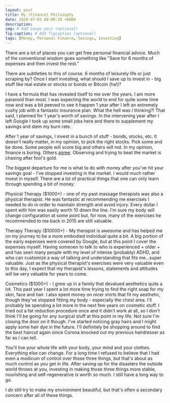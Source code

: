 ```yaml
---
layout: post
title: My (Finance) Philosophy
date: 2020-07-03 08:00:20 +0800
description: 
img: # Add image post (optional)
fig-caption: # Add figcaption (optional)
tags: [Money, Personal Finance, Savings, Investing]
---
```


There are a lot of places you can get free personal financial advice. Much of the conventional wisdom goes something like "Save for 6 months of expenses and then invest the rest."

There are subtleties to this of course. 6 months of leisurely life or just scraping by? Once I start investing, what should I save up to invest in - big stuff like real estate or stocks or bonds or Bitcoin (ha!)?

I have a formula that has revealed itself to me over the years. I am more paranoid than most. I was expecting the world to end for quite some time now and was a bit peeved to see it happen 1 year after I left an extremely cushy job with a fantastic insurance plan. What the hell was I thinking?! That said, I planned for 1 year's worth of savings. In the intervening year after I left Google I took up some small jobs here and there to supplement my savings and stem my burn rate.

After 1 year of savings, I invest in a bunch of stuff - bonds, stocks, etc. It doesn't really matter, in my opinion, to pick the right stocks. Pick some and be done. Some people will score big and others will not. In my opinion, finance is boring. Others [agree](https://twitter.com/nntaleb/status/1269251364288258049). Observing and trying to beat the market is chasing after fool's gold.

The biggest departure for me is what to do with money after you've hit your savings goal - I've stopped investing in the market. I would much rather invest in myself. There are a lot of practical things that one can only learn through spending a bit of money:

Physical Therapy ($1000+) - one of my past massage therapists was also a physical therapist. He was fantastic at recommending me exercises I needed to do in order to maintain strength and avoid injury. Every dollar I spent with him was easily worth 10 down the line. I'm sure my body will change configuration at some point but, for now, many of the exercises he recommended to me back in 2015 are still valuable.

Therapy Therapy ($10000+) - My therapist is awesome and has helped me on my journey to be a more embodied individual quite a bit. A big portion of the early expenses were covered by Google, but at this point I cover the expenses myself. Having someoen to talk to who is experienced + older + and has seen many people with my level of intense (probably) ADHD, and who can customize a way of talking and understanding that fits me...super valuable. Just as the physical therapist's exercises were very valuable even to this day, I expect that my therapist's lessons, statements and attitudes will be very valuable for years to come.

Cosmetics ($1000+) - I grew up in a family that devalued aesthetics quite a lot. This past year I spent a lot more time trying to find the right soap for my skin, face and hair. I also spent money on nicer shirts that fit my aesthetic, though they've stopped fitting my body - especially the chest area. I'll probably be spending a lot more in the next few years on cosmetic stuff. I tried out a fat reduction procedure once and it didn't work at all, so I don't think I'll be going for any surgical stuff at this point in my life. Not sure I'm closing the door on it though. I've started noticing gray hairs and I might apply some hair dye in the future. I'll definitely be shopping around to find the best haircut again since Corona knocked out my previous hairdresser as far as I can tell.

You'll live your whole life with your body, your mind and your clothes. Everything else can change. For a long time I refused to believe that I had even a modicum of control over those three things, but that's about as much control as you get in life. After saving up for the disasters the outside world throws at you, investing in making those three things more stable, nourishing and self-regenerative is worth so much. I still have a long way to go.

I *do* still try to make my environment beautiful, but that's often a secondary concern after all of these things.
